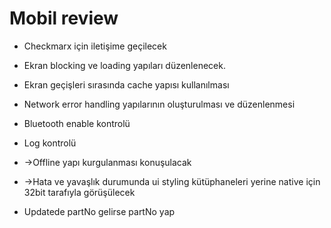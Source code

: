 # Mobil review

- Checkmarx için iletişime geçilecek
- Ekran blocking ve loading yapıları düzenlenecek.
- Ekran geçişleri sırasında cache yapısı kullanılması
- Network error handling yapılarının oluşturulması ve düzenlenmesi
- Bluetooth enable kontrolü 
- Log kontrolü
- ->Offline yapı kurgulanması konuşulacak
- ->Hata ve yavaşlık durumunda ui styling kütüphaneleri yerine native için 32bit tarafıyla görüşülecek

- Updatede partNo gelirse partNo yap